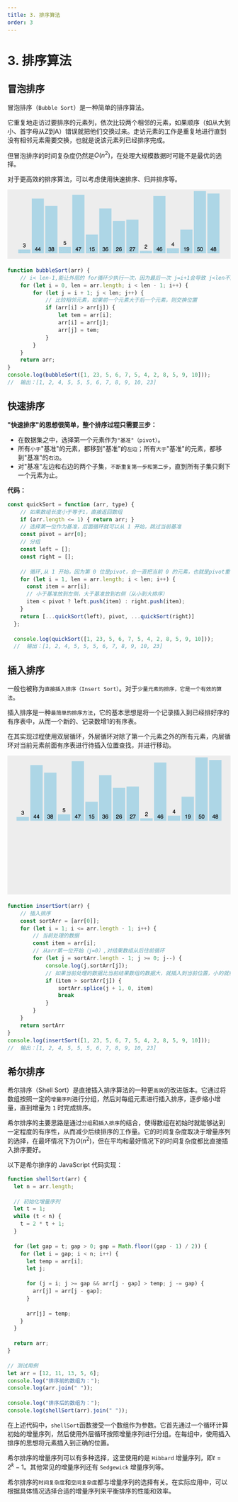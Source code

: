 ```yaml
---
title: 3. 排序算法
order: 3
---
```


# 3. 排序算法

## 冒泡排序

冒泡排序（`Bubble Sort`）是一种简单的排序算法。

它重复地走访过要排序的元素列，依次比较两个相邻的元素，如果顺序（如从大到小、首字母从Z到A）错误就把他们交换过来。走访元素的工作是重复地进行直到没有相邻元素需要交换，也就是说该元素列已经排序完成。

但冒泡排序的时间复杂度仍然是$O(n^2)$，在处理大规模数据时可能不是最优的选择。

对于更高效的排序算法，可以考虑使用快速排序、归并排序等。

![b7d216a5b292cf3a5412bbc7fbb56a9e](./image/201423871_3_20200906093145412.gif)

```js
function bubbleSort(arr) {
    // i< len-1,能让外层的 for循环少执行一次，因为最后一次 j=i+1会导致 j<len不成立，只执行外层 for循环
    for (let i = 0, len = arr.length; i < len - 1; i++) {
        for (let j = i + 1; j < len; j++) {
            // 比较相邻元素，如果前一个元素大于后一个元素，则交换位置
            if (arr[i] > arr[j]) {
                let tem = arr[i];
                arr[i] = arr[j];
                arr[j] = tem;
            }
        }
    }
    return arr;
}
console.log(bubbleSort([1, 23, 5, 6, 7, 5, 4, 2, 8, 5, 9, 10]));
//  输出：[1, 2, 4, 5, 5, 5, 6, 7, 8, 9, 10, 23]
```

## 快速排序

**"快速排序"的思想很简单，整个排序过程只需要三步：**

- 在数据集之中，选择第一个元素作为`"基准"（pivot）`。
- 所有`小于`"基准"的元素，都移到"基准"的`左边`；所有`大于`"基准"的元素，都移到"基准"的`右边`。
- 对"基准"左边和右边的两个子集，`不断重复第一步和第二步`，直到所有子集只剩下一个元素为止。

**代码：**

```js
const quickSort = function (arr, type) {
    // 如果数组长度小于等于1，直接返回数组
    if (arr.length <= 1) { return arr; }
    // 选择第一位作为基准，后面循环就可以从 1 开始，跳过当前基准
    const pivot = arr[0];
    // 分组
    const left = [];
    const right = [];

    // 循环,从 1 开始，因为第 0 位是pivot，会一直把当前 0 的元素，也就是pivot重复放到 left或者 right，导致死循环
    for (let i = 1, len = arr.length; i < len; i++) {
      const item = arr[i];
      // 小于基准放到左侧，大于基准放到右侧（从小到大排序）
      item < pivot ? left.push(item) : right.push(item);
    }
    return [...quickSort(left), pivot, ...quickSort(right)]
  };
  
  console.log(quickSort([1, 23, 5, 6, 7, 5, 4, 2, 8, 5, 9, 10])); 
  //  输出：[1, 2, 4, 5, 5, 5, 6, 7, 8, 9, 10, 23]
```




## 插入排序
一般也被称为`直接插入排序（Insert Sort）`。对于`少量元素的排序，它是一个有效的算法`。

插入排序是一种`最简单的排序方法`，它的基本思想是将一个记录插入到已经排好序的有序表中，从而一个新的、记录数增1的有序表。

在其实现过程使用双层循环，外层循环对除了第一个元素之外的所有元素，内层循环对当前元素前面有序表进行待插入位置查找，并进行移动。

![be81c151f38d8923fe1ede31ac530ac4](./image/201423871_5_20200906093145755.gif)

```js
function insertSort(arr) {
    // 插入排序
    const sortArr = [arr[0]];
    for (let i = 1; i <= arr.length - 1; i++) {
        // 当前处理的数据
        const item = arr[i];
        // 从arr第一位开始（j=0）,对结果数组从后往前循环
        for (let j = sortArr.length - 1; j >= 0; j--) {
            console.log(j,sortArr[j]);
            // 如果当前处理的数据比当前结果数组的数据大，就插入到当前位置，小的就往前移动一个位置
            if (item > sortArr[j]) {
                sortArr.splice(j + 1, 0, item)
                break
            }
        }
    }
    return sortArr
}
console.log(insertSort([1, 23, 5, 6, 7, 5, 4, 2, 8, 5, 9, 10]));
//  输出：[1, 2, 4, 5, 5, 5, 6, 7, 8, 9, 10, 23]
```
## 希尔排序

希尔排序（Shell Sort）是直接插入排序算法的一种更`高效`的改进版本。它通过将数组按照一定的`增量序列`进行分组，然后对每组元素进行插入排序，逐步缩小增量，直到增量为 `1` 时完成排序。

希尔排序的主要思路是通过`分组`和`插入排序`的结合，使得数组在初始时就能够达到一定程度的有序性，从而减少后续排序的工作量。它的时间复杂度取决于增量序列的选择，在最坏情况下为$O(n^2)$，但在平均和最好情况下的时间复杂度都比直接插入排序要好。

以下是希尔排序的 JavaScript 代码实现：

```javascript
function shellSort(arr) {
  let n = arr.length;

  // 初始化增量序列
  let t = 1;
  while (t < n) {
    t = 2 * t + 1;
  }

  for (let gap = t; gap > 0; gap = Math.floor((gap - 1) / 2)) {
    for (let i = gap; i < n; i++) {
      let temp = arr[i];
      let j;

      for (j = i; j >= gap && arr[j - gap] > temp; j -= gap) {
        arr[j] = arr[j - gap];
      }

      arr[j] = temp;
    }
  }

  return arr;
}

// 测试用例
let arr = [12, 11, 13, 5, 6];
console.log("排序前的数组为：");
console.log(arr.join(" "));

console.log("排序后的数组为：");
console.log(shellSort(arr).join(" "));
```

在上述代码中，`shellSort`函数接受一个数组作为参数。它首先通过一个循环计算初始的增量序列，然后使用外层循环按照增量序列进行分组。在每组中，使用插入排序的思想将元素插入到正确的位置。

希尔排序的增量序列可以有多种选择，这里使用的是 `Hibbard` 增量序列，即$t = 2^k - 1$。其他常见的增量序列还有 `Sedgewick` 增量序列等。

希尔排序的`时间复杂度`和`空间复杂度`都与增量序列的选择有关。在实际应用中，可以根据具体情况选择合适的增量序列来平衡排序的性能和效率。
